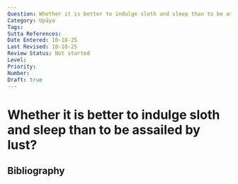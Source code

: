 ```yaml
---
Question: Whether it is better to indulge sloth and sleep than to be assailed by lust?
Category: Upāya
Tags: 
Sutta References: 
Date Entered: 10-18-25
Last Revised: 10-18-25
Review Status: Not started
Level: 
Priority: 
Number: 
Draft: true
---
```


# Whether it is better to indulge sloth and sleep than to be assailed by lust?

## Bibliography

<!-- 

Notes:



-->
